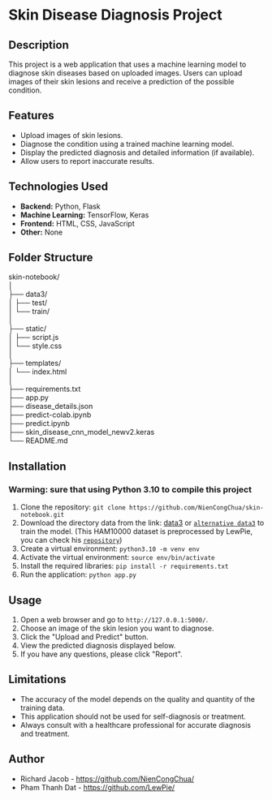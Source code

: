 # Skin Disease Diagnosis Project

## Description

This project is a web application that uses a machine learning model to diagnose skin diseases based on uploaded images. Users can upload images of their skin lesions and receive a prediction of the possible condition.

## Features

* Upload images of skin lesions.
* Diagnose the condition using a trained machine learning model.
* Display the predicted diagnosis and detailed information (if available).
* Allow users to report inaccurate results.

## Technologies Used

* **Backend:** Python, Flask 
* **Machine Learning:** TensorFlow, Keras
* **Frontend:** HTML, CSS, JavaScript
* **Other:** None

## Folder Structure
skin-notebook/\
│\
├── data3/\
│ ├── test/\
│ └── train/\
│\
├── static/\
│ ├── script.js\
│ └── style.css\
│\
├── templates/\
│ └── index.html\
│\
├── requirements.txt\
├── app.py\
├── disease_details.json\
├── predict-colab.ipynb\
├── predict.ipynb\
├── skin_disease_cnn_model_newv2.keras\
└── README.md

## Installation
### Warming: sure that using Python 3.10 to compile this project
1. Clone the repository: `git clone https://github.com/NienCongChua/skin-notebook.git`
2. Download the directory data from the link: [data3](https://yy17z-my.sharepoint.com/:f:/g/personal/lechingan_yy17z_onmicrosoft_com/Emy6JB8WlnNAkVeYm2aa200B6EFpU8sdkfsGp9z8XbFw1g?e=Y0500R) or [`alternative data3`](https://drive.google.com/file/d/1Q0MwLhwZ1y8orO4kIakpxJl6hU9bDeip/view?usp=drive_link) to train the model. (This HAM10000 dataset is preprocessed by LewPie, you can check his [`repository`](https://github.com/LewPie/HAM10000-Preprocess.git))
3. Create a virtual environment: `python3.10 -m venv env`
4. Activate the virtual environment: `source env/bin/activate`
5. Install the required libraries: `pip install -r requirements.txt`
6. Run the application: `python app.py`

## Usage

1. Open a web browser and go to `http://127.0.0.1:5000/`.
2. Choose an image of the skin lesion you want to diagnose.
3. Click the "Upload and Predict" button.
4. View the predicted diagnosis displayed below.
5. If you have any questions, please click "Report".

## Limitations

* The accuracy of the model depends on the quality and quantity of the training data.
* This application should not be used for self-diagnosis or treatment.
* Always consult with a healthcare professional for accurate diagnosis and treatment.

## Author

* Richard Jacob - https://github.com/NienCongChua/
* Pham Thanh Dat - https://github.com/LewPie/
